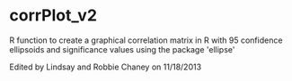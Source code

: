 corrPlot_v2
===========

R function to create a graphical correlation matrix in R with 95 confidence ellipsoids and significance values using the package 'ellipse'

Edited by Lindsay and Robbie Chaney on 11/18/2013
